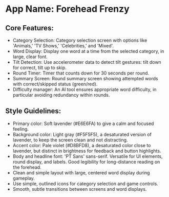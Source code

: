 # **App Name**: Forehead Frenzy

## Core Features:

- Category Selection: Category selection screen with options like 'Animals,' 'TV Shows,' 'Celebrities,' and 'Mixed'.
- Word Display: Display one word at a time from the selected category, in large, clear font.
- Tilt Detection: Use accelerometer data to detect tilt gestures: tilt down for correct, tilt up to skip.
- Round Timer: Timer that counts down for 30 seconds per round.
- Summary Screen: Round summary screen showing attempted words with correct/skipped status (green/red).
- Difficulty manager: An AI tool ensures appropriate word difficulty, in particular avoiding redundancy within rounds. 

## Style Guidelines:

- Primary color: Soft lavender (#E6E6FA) to give a calm and focused feeling.
- Background color: Light gray (#F5F5F5), a desaturated version of lavender, to keep the screen clean and not distracting.
- Accent color: Pale violet (#D8BFD8), a desaturated color close to lavender, but distinct in brightness for feedback and button highlights.
- Body and headline font: 'PT Sans' sans-serif. Versatile for UI elements, round display, and labels. Good legibility for long-distance reading on the forehead.
- Clean and simple layout with large, centered word display during gameplay.
- Use simple, outlined icons for category selection and game controls.
- Smooth, subtle transitions between screens and word displays.